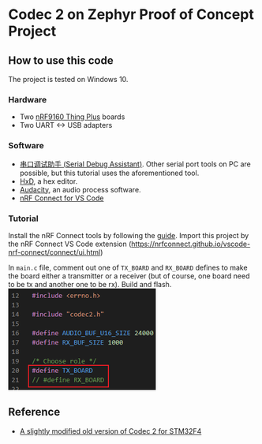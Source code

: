# Codec 2 on Zephyr Proof of Concept Project

## How to use this code

The project is tested on Windows 10.
### Hardware
- Two [nRF9160 Thing Plus](https://www.sparkfun.com/products/17354) boards
- Two UART <-> USB adapters

### Software
- [串口调试助手 (Serial Debug Assistant)](https://www.microsoft.com/store/productId/9NBLGGH43HDM). Other serial port tools on PC are possible, but this tutorial uses the aforementioned tool.
- [HxD](https://mh-nexus.de/en/hxd/), a hex editor.
- [Audacity](https://www.audacityteam.org/), an audio process software.
- [nRF Connect for VS Code](https://nrfconnect.github.io/vscode-nrf-connect/index.html)

### Tutorial
Install the nRF Connect tools by following the [guide](https://nrfconnect.github.io/vscode-nrf-connect/connect/install.html). Import this project by the nRF Connect VS Code extension (https://nrfconnect.github.io/vscode-nrf-connect/connect/ui.html)

In `main.c` file, comment out one of ```TX_BOARD``` and ```RX_BOARD``` defines to make the board either a transmitter or a receiver (but of course, one board need to be tx and another one to be rx). Build and flash.  
![picture 1](images/1659435623057.png)  



## Reference
- [A slightly modified old version of Codec 2 for STM32F4](https://github.com/x893/codec2)
